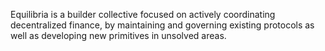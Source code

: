 Equilibria is a builder collective focused on actively coordinating decentralized finance, by maintaining and governing existing protocols as well as developing new primitives in unsolved areas.